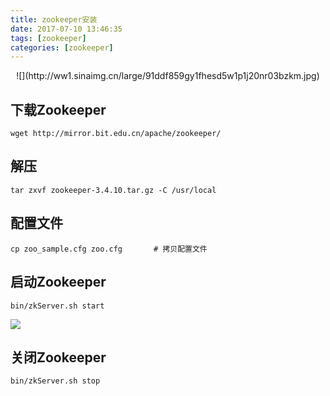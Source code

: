 ```yaml
---
title: zookeeper安装
date: 2017-07-10 13:46:35
tags: [zookeeper]
categories: [zookeeper]
---
```

<p align='center'>
![](http://ww1.sinaimg.cn/large/91ddf859gy1fhesd5w1p1j20nr03bzkm.jpg)
</p>

## 下载Zookeeper
```
wget http://mirror.bit.edu.cn/apache/zookeeper/ 
```

## 解压
```
tar zxvf zookeeper-3.4.10.tar.gz -C /usr/local 
```

## 配置文件
```
cp zoo_sample.cfg zoo.cfg		# 拷贝配置文件
```

## 启动Zookeeper
```
bin/zkServer.sh start
```
![](http://ww1.sinaimg.cn/large/91ddf859gy1fheqzbr1qvj20cl01p3yd.jpg)

## 关闭Zookeeper
```
bin/zkServer.sh stop
```